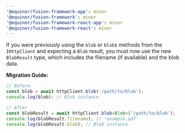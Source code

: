 ```yaml
---
'@equinor/fusion-framework-app': minor
'@equinor/fusion-framework': minor
'@equinor/fusion-framework-react-app': minor
'@equinor/fusion-framework-react': minor
---
```


If you were previously using the `blob` or `blob$` methods from the `IHttpClient` and expecting a `Blob` result, you must now use the new `BlobResult` type, which includes the filename (if available) and the blob data.

**Migration Guide:**

```typescript
// Before
const blob = await httpClient.blob('/path/to/blob');
console.log(blob); // Blob instance

// After
const blobResult = await httpClient.blob<Blob>('/path/to/blob');
console.log(blobResult.filename); // 'example.pdf'
console.log(blobResult.blob); // Blob instance
```
